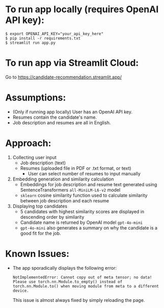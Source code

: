 # To run app locally (requires OpenAI API key):

```
$ export OPENAI_API_KEY="your_api_key_here"
$ pip install -r requirements.txt
$ streamlit run app.py
```

# To run app via Streamlit Cloud:
Go to https://candidate-recommendation.streamlit.app/

# Assumptions:

- (Only if running app locally) User has an OpenAI API key.
- Resumes contain the candidate's name.
- Job description and resumes are all in English.

# Approach:

1. Collecting user input
   - Job description (text)
   - Resumes (uploaded file in PDF or .txt format, or text)
      - User can select number of resumes to input manually
2. Embedding generation and similarity calculation
   - Embeddings for job description and resume text generated using SentenceTransformers ```all-MiniLM-L6-v2``` model
   - ```sklearn``` cosine similarity function used to calculate similarity between job description and each resume
3. Displaying top candidates
   - 5 candidates with highest similarity scores are displayed in descending order by similarity
   - Candidate name is returned by OpenAI model ```gpt-4o-mini```
   - ```gpt-4o-mini``` also generates a summary on why the candidate is a good fit for the job.

# Known Issues:
- The app sporadically displays the following error:
   ```
   NotImplementedError: Cannot copy out of meta tensor; no data! Please use torch.nn.Module.to_empty() instead of torch.nn.Module.to() when moving module from meta to a different device.
   ```
   This issue is almost always fixed by simply reloading the page.
